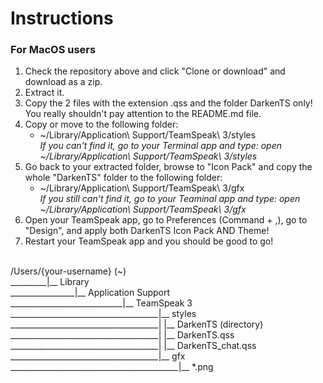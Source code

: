 # Instructions

### For MacOS users
1. Check the repository above and click "Clone or download" and download as a zip\.
2. Extract it\.
3. Copy the 2 files with the extension \.qss and the folder DarkenTS only\! You really shouldn't pay attention to the README\.md file\.
4. Copy or move to the following folder:
	* ~/Library/Application\\ Support/TeamSpeak\\ 3/styles<br />
   *If you can't find it, go to your Terminal app and type: open ~/Library/Application\\ Support/TeamSpeak\\ 3/styles*
5. Go back to your extracted folder, browse to "Icon Pack" and copy the whole "DarkenTS" folder to the following folder:
	* ~/Library/Application\\ Support/TeamSpeak\\ 3/gfx<br />
   *If you still can't find it, go to your Teaminal app and type: open ~/Library/Application\\ Support/TeamSpeak\\ 3/gfx*
6. Open your TeamSpeak app, go to Preferences \(Command \+ ,\), go to "Design", and apply both DarkenTS Icon Pack AND Theme\!
7. Restart your TeamSpeak app and you should be good to go\!
<br />
/Users/{your-username} (~)<br />
_________|__ Library<br />
________________|__ Application Support<br />
____________________________|__ TeamSpeak 3<br />
_____________________________________|__ styles<br />
_____________________________________|      |__ DarkenTS (directory)<br />
_____________________________________|      |__ DarkenTS.qss<br />
_____________________________________|      |__ DarkenTS_chat.qss<br />
_____________________________________|__ gfx<br />
__________________________________________|__ *.png<br />
